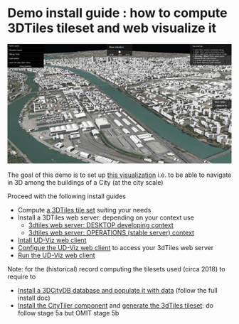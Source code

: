 # Demo install guide : how to compute 3DTiles tileset and web visualize it

![3dTiles Lyon Demo](Images/Demo3dTilesLyon.png)

The goal of this demo is to set up [this visualization](http://rict.liris.cnrs.fr/iTownsPlanar3DTiles/itowns/examples/planar_3dtiles.html) i.e. to be able to navigate in 3D among the buildings of a City (at the city scale)

Proceed with the following install guides
 - Compute 
   [a 3DTiles tile set](https://github.com/VCityTeam/UD-Reproducibility/blob/master/Computations/3DTiles/LyonTemporal/PythonCallingDocker/Readme.md#running-the-static-tiler-workflow) suiting your needs
 - Install a 3DTiles web server: depending on your context use
   * [3dtiles web server: DESKTOP developing context](https://github.com/VCityTeam/UD-Reproducibility/blob/master/ExternalComponents/3DTilesSamples/Install3dTilesNodeBasedWebServer.md)
   * [3dtiles web server: OPERATIONS (stable server) context](Readme.md#backend-3dtiles-web-server-operations-stable-server-context)
 - [Intall UD-Viz web client](Readme.md#frontend-udv-web-client-install-notes)
 - [Configue the UD-Viz web client]() to access your 3dTiles web server
 - [Run the UD-Viz web client](Readme.md#frontend-udv-web-client-install-notes)
 
 Note: for the (historical) record computing the tilesets used (circa 2018) to require to
  - [Install a 3DCityDB database and populate it with data](Install3DCityDB.md) (follow the full install doc)
  - [Install the CityTiler component](https://github.com/MEPP-team/py3dtiles/blob/Tiler/Tilers/CityTiler/Install.md) and [generate the 3dTiles tileset](https://github.com/MEPP-team/py3dtiles/blob/Tiler/Tilers/CityTiler/Install.md#5a-running-the-citytiler): do follow stage 5a but OMIT stage 5b
